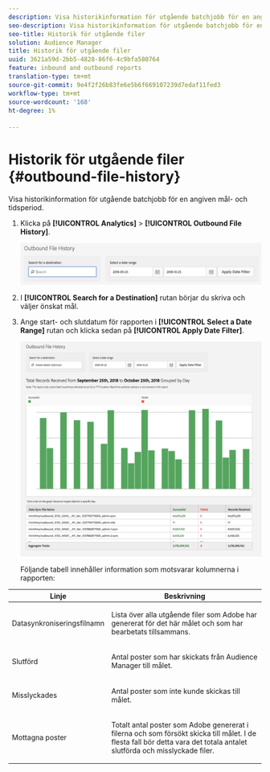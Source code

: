 ```yaml
---
description: Visa historikinformation för utgående batchjobb för en angiven mål- och tidsperiod.
seo-description: Visa historikinformation för utgående batchjobb för en angiven mål- och tidsperiod.
seo-title: Historik för utgående filer
solution: Audience Manager
title: Historik för utgående filer
uuid: 3621a59d-2bb5-4828-86f6-4c9bfa580764
feature: inbound and outbound reports
translation-type: tm+mt
source-git-commit: 9e4f2f26b83fe6e5b6f669107239d7edaf11fed3
workflow-type: tm+mt
source-wordcount: '168'
ht-degree: 1%

---
```



# Historik för utgående filer {#outbound-file-history}

Visa historikinformation för utgående batchjobb för en angiven mål- och tidsperiod.

<!-- 

t_reports_outbound_history.xml

 -->

1. Klicka på **[!UICONTROL Analytics]** > **[!UICONTROL Outbound File History]**.

   ![Stegresultat](assets/outbound_history.png)

1. I **[!UICONTROL Search for a Destination]** rutan börjar du skriva och väljer önskat mål.
1. Ange start- och slutdatum för rapporten i **[!UICONTROL Select a Date Range]** rutan och klicka sedan på **[!UICONTROL Apply Date Filter]**.

   ![Stegresultat](assets/outbound_history_stats.png)

   Följande tabell innehåller information som motsvarar kolumnerna i rapporten:

<table id="table_93076D46AC50411395E72B9B987E99BE"> 
 <thead> 
  <tr> 
   <th colname="col1" class="entry"> Linje </th> 
   <th colname="col2" class="entry"> Beskrivning </th> 
  </tr> 
 </thead>
 <tbody> 
  <tr> 
   <td colname="col1"> Datasynkroniseringsfilnamn </td> 
   <td colname="col2"> <p>Lista över alla utgående filer som <span class="keyword"> Adobe</span> har genererat för det här målet och som har bearbetats tillsammans. </p> </td> 
  </tr> 
  <tr> 
   <td colname="col1"> Slutförd </td> 
   <td colname="col2"> <p>Antal poster som har skickats från <span class="keyword"> Audience Manager</span> till målet. </p> </td> 
  </tr> 
  <tr> 
   <td colname="col1"> Misslyckades </td> 
   <td colname="col2"> <p>Antal poster som inte kunde skickas till målet. </p> </td> 
  </tr> 
  <tr> 
   <td colname="col1"> Mottagna poster </td> 
   <td colname="col2"> <p>Totalt antal poster <span class="keyword"> som Adobe</span> genererat i filerna och som försökt skicka till målet. I de flesta fall bör detta vara det totala antalet slutförda och misslyckade filer. </p> </td> 
  </tr> 
 </tbody> 
</table>
